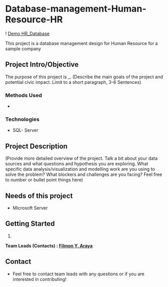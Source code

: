 
# Database-management-Human-Resource-HR
! [Demo HR_Database](https://github.com/Filaraya/Database-management-HR-project/blob/main/Demo%20HR_Database.png)

This project is a database management design for Human Resource for a sample company
## Project Intro/Objective
The purpose of this project is _. (Describe the main goals of the project and potential civic impact. Limit to a short paragraph, 3-6 Sentences)

### Methods Used
*
### Technologies
* SQL- Server

## Project Description
(Provide more detailed overview of the project.  Talk a bit about your data sources and what questions and hypothesis you are exploring. What specific data analysis/visualization and modelling work are you using to solve the problem? What blockers and challenges are you facing?  Feel free to number or bullet point things here)

## Needs of this project

- Microsoft Server

## Getting Started

1.

**Team Leads (Contacts) : [Filmon Y. Araya](https://github.com/[filaraya)**

## Contact
* Feel free to contact team leads with any questions or if you are interested in contributing!
